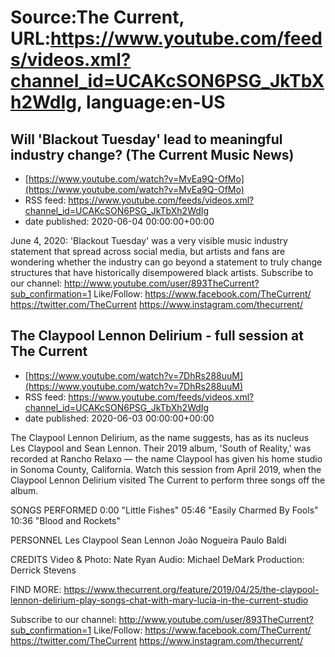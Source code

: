 # Source:The Current, URL:https://www.youtube.com/feeds/videos.xml?channel_id=UCAKcSON6PSG_JkTbXh2WdIg, language:en-US

## Will 'Blackout Tuesday' lead to meaningful industry change? (The Current Music News)
 - [https://www.youtube.com/watch?v=MvEa9Q-OfMo](https://www.youtube.com/watch?v=MvEa9Q-OfMo)
 - RSS feed: https://www.youtube.com/feeds/videos.xml?channel_id=UCAKcSON6PSG_JkTbXh2WdIg
 - date published: 2020-06-04 00:00:00+00:00

June 4, 2020: 'Blackout Tuesday' was a very visible music industry statement that spread across social media, but artists and fans are wondering whether the industry can go beyond a statement to truly change structures that have historically disempowered black artists.
Subscribe to our channel:
http://www.youtube.com/user/893TheCurrent?sub_confirmation=1
Like/Follow:
https://www.facebook.com/TheCurrent/
https://twitter.com/TheCurrent
https://www.instagram.com/thecurrent/

## The Claypool Lennon Delirium - full session at The Current
 - [https://www.youtube.com/watch?v=7DhRs288uuM](https://www.youtube.com/watch?v=7DhRs288uuM)
 - RSS feed: https://www.youtube.com/feeds/videos.xml?channel_id=UCAKcSON6PSG_JkTbXh2WdIg
 - date published: 2020-06-03 00:00:00+00:00

The Claypool Lennon Delirium, as the name suggests, has as its nucleus Les Claypool and Sean Lennon. Their 2019 album, 'South of Reality,' was recorded at Rancho Relaxo — the name Claypool has given his home studio in Sonoma County, California. Watch this session from April 2019, when the Claypool Lennon Delirium visited The Current to perform three songs off the album.

SONGS PERFORMED
0:00 "Little Fishes"
05:46 "Easily Charmed By Fools"
10:36 "Blood and Rockets"

PERSONNEL
Les Claypool
Sean Lennon
João Nogueira
Paulo Baldi

CREDITS
Video & Photo: Nate Ryan
Audio: Michael DeMark
Production: Derrick Stevens

FIND MORE:
https://www.thecurrent.org/feature/2019/04/25/the-claypool-lennon-delirium-play-songs-chat-with-mary-lucia-in-the-current-studio


Subscribe to our channel:
http://www.youtube.com/user/893TheCurrent?sub_confirmation=1
Like/Follow:
https://www.facebook.com/TheCurrent/
https://twitter.com/TheCurrent
https://www.instagram.com/thecurrent/

